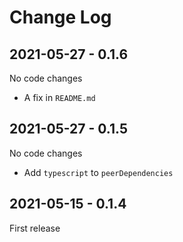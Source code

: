 # Change Log

## 2021-05-27 - 0.1.6

No code changes

- A fix in `README.md`

## 2021-05-27 - 0.1.5

No code changes

- Add `typescript` to `peerDependencies`

## 2021-05-15 - 0.1.4

First release
